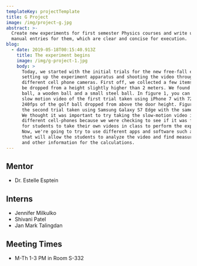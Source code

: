 ```yaml
---
templateKey: projectTemplate
title: G Project
image: /img/project-g.jpg
abstract: >-
  Create new experiments for first semester Physics courses and write up a lab
  manual entries for them, which are clear and concise for execution.
blog:
  - date: 2019-05-18T00:15:40.913Z
    title: The experiment begins
    image: /img/g-project-1.jpg
    body: >
      Today, we started with the initial trials for the new free-fall experiment
      setting up the experiment apparatus and shooting the video through
      different cell phone cameras. First off, we collected a few items that can
      be dropped from a height slightly higher than 2 meters. We found a golf
      ball, a wooden ball and a small steel ball. In figure 1, you can see the
      slow motion video of the first trial taken using iPhone 7 with 720p and
      240fps of the golf ball dropped from above the door height. Figure 2 shows
      the second trial taken using Samsung Galaxy S7 Edge with the same quality.
      We thought it was important to try taking the slow-motion video in
      different cell-phones because we were checking to see if it was feasible
      for students to take their own videos in class to perform the experiment.
      Now, we're going to try to use different apps and software such as PASCO
      that will allow the students to analyze the video and find measurements
      and other information for the calculations.
---
```

## Mentor

*  Dr. Estelle Esptein

## Interns

* Jennifer Milkulko
* Shivani Patel
* Jan Mark Talingdan

## Meeting Times

* M-Th 1-3 PM in Room S-332
